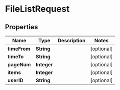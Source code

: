 
# FileListRequest

## Properties
Name | Type | Description | Notes
------------ | ------------- | ------------- | -------------
**timeFrom** | **String** |  |  [optional]
**timeTo** | **String** |  |  [optional]
**pageNum** | **Integer** |  |  [optional]
**items** | **Integer** |  |  [optional]
**userID** | **String** |  |  [optional]



